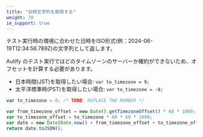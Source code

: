 ```yaml
---
title: "日時文字列を取得する"
weight: 70
ie_support: true
---
```


テスト実行時の環境に合わせた日時をISO形式(例：2024-06-19T12:34:56.789Z)の文字列として返します。

Autify のテスト実行ではどのタイムゾーンのサーバーか確約ができないため、オフセットを計算する必要があります。

- 日本時間(JST)を取得したい場合: `var to_timezone = 9;`
- 太平洋標準時(PST)を取得したい場合: `var to_timezone = -8;`

```js
var to_timezone = 0; /* TODO: REPLACE THE NUMBER */

var from_timezone_offset = new Date().getTimezoneOffset() * 60 * 1000;
var to_timezone_offset = to_timezone * 60 * 60 * 1000;
var date = new Date(Date.now() + from_timezone_offset + to_timezone_offset);
return date.toJSON();
```
